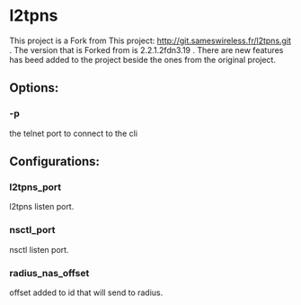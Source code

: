 # l2tpns

This project is a Fork from This project: http://git.sameswireless.fr/l2tpns.git .
The version that is Forked from is 2.2.1.2fdn3.19 .
There are new features has beed added to the project beside the ones from the original project.

## Options:

### -p
the telnet port to connect to the cli


## Configurations:

### l2tpns_port
l2tpns listen port.

### nsctl_port
nsctl listen port.

### radius_nas_offset
offset added to id that will send to radius.
